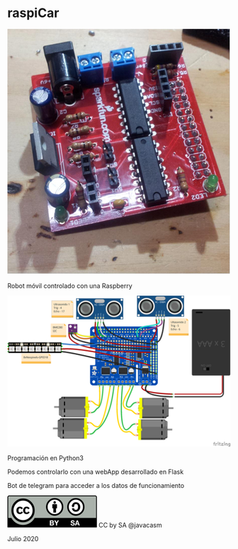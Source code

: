 # raspiCar

![Raspi Robot](./images/raspirobot.png)

Robot móvil controlado con una Raspberry

![Esquema raspicar](./images/RaspiCar_bb.png)

Programación en Python3

Podemos controlarlo con una webApp desarrollado en Flask

Bot de telegram para acceder a los datos de funcionamiento

![Licencia CC](./images/Licencia_CC_peque.png) CC by SA @javacasm

Julio 2020


